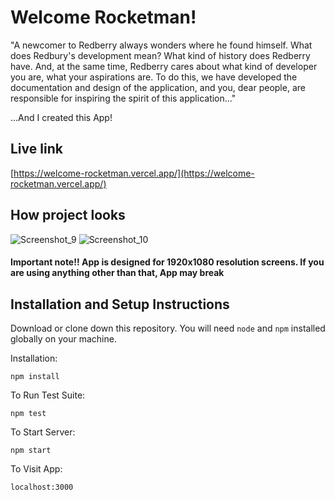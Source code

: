 # Welcome Rocketman!

"A newcomer to Redberry always wonders where he found himself. What does Redbury's development mean? What kind of history does Redberry have.
And, at the same time, Redberry cares about what kind of developer you are, what your aspirations are.
To do this, we have developed the documentation and design of the application, and you, dear people, are responsible for inspiring the spirit of this application..."

...And I created this App!

## Live link
[https://welcome-rocketman.vercel.app/](https://welcome-rocketman.vercel.app/)

## How project looks
![Screenshot_9](https://user-images.githubusercontent.com/72822578/157591050-c58ff2a3-1b04-4477-bc16-338cc7b53e65.png)
![Screenshot_10](https://user-images.githubusercontent.com/72822578/157591065-b547d65f-a801-4a6b-8ff1-27157c913588.png)

#### Important note!! App is designed for 1920x1080 resolution screens. If you are using anything other than that, App may break

## Installation and Setup Instructions

Download or clone down this repository. You will need `node` and `npm` installed globally on your machine.  

Installation:  

`npm install`  

To Run Test Suite:  

`npm test`  

To Start Server:

`npm start`  

To Visit App:

`localhost:3000`  
